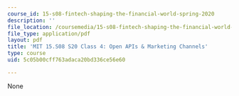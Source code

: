 ```yaml
---
course_id: 15-s08-fintech-shaping-the-financial-world-spring-2020
description: ''
file_location: /coursemedia/15-s08-fintech-shaping-the-financial-world-spring-2020/5c05b00cff763adaca20bd336ce56e60_MIT15-S08S20_class4.pdf
file_type: application/pdf
layout: pdf
title: 'MIT 15.S08 S20 Class 4: Open APIs & Marketing Channels'
type: course
uid: 5c05b00cff763adaca20bd336ce56e60

---
```

None